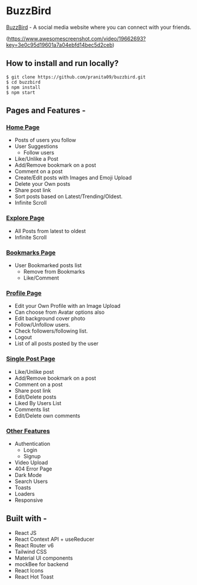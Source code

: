 # BuzzBird

[BuzzBird](https://buzzbird-v1.netlify.app/) - A social media website where you can connect with your friends.

(https://www.awesomescreenshot.com/video/19662693?key=3e0c95d19601a7a04ebfd14bec5d2ceb)


## How to install and run locally?

```
$ git clone https://github.com/pranita09/buzzbird.git
$ cd buzzbird
$ npm install
$ npm start
```

## Pages and Features -

### [Home Page](https://buzzbird-v1.netlify.app/)

- Posts of users you follow
- User Suggestions
  - Follow users
- Like/Unlike a Post
- Add/Remove bookmark on a post
- Comment on a post
- Create/Edit posts with Images and Emoji Upload
- Delete your Own posts
- Share post link
- Sort posts based on Latest/Trending/Oldest.
- Infinite Scroll

### [Explore Page](https://buzzbird-v1.netlify.app/explore)

- All Posts from latest to oldest
- Infinite Scroll

### [Bookmarks Page](https://buzzbird-v1.netlify.app/bookmarks)

- User Bookmarked posts list
  - Remove from Bookmarks
  - Like/Comment

### [Profile Page](https://buzzbird-v1.netlify.app/profile/emilysmith)

- Edit your Own Profile with an Image Upload
- Can choose from Avatar options also
- Edit background cover photo
- Follow/Unfollow users.
- Check followers/following list.
- Logout
- List of all posts posted by the user

### [Single Post Page](https://buzzbird-v1.netlify.app/post/175ece04-a8b3-4cf5-a9f1-4de2c84c8b7c)

- Like/Unlike post
- Add/Remove bookmark on a post
- Comment on a post
- Share post link
- Edit/Delete posts
- Liked By Users List
- Comments list
- Edit/Delete own comments

### [Other Features](https://buzzbird-v1.netlify.app)

- Authentication
  - Login
  - Signup
- Video Upload
- 404 Error Page
- Dark Mode
- Search Users
- Toasts
- Loaders
- Responsive

## Built with -

- React JS
- React Context API + useReducer
- React Router v6
- Tailwind CSS
- Material UI components
- mockBee for backend
- React Icons
- React Hot Toast
